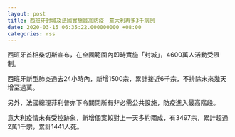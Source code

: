 ```yaml
---
layout: post
title: 西班牙封城及法國實施最高防疫　意大利再多3千病例
date: 2020-03-15 06:35:22.000000000 +08:00
categories: rss
---
```


西班牙首相桑切斯宣布，在全國範圍內即時實施「封城」，4600萬人活動受限制。

西班牙新型肺炎過去24小時內，新增1500宗，累計接近6千宗，不排除未來幾天增至過萬。

另外，法國總理菲利普亦下令關閉所有非必需公共設施，防疫進入最高階段。

意大利疫情未有受控跡象，新增個案較對上一天多約兩成，有3497宗，累計超過2萬1千宗，累計1441人死。
